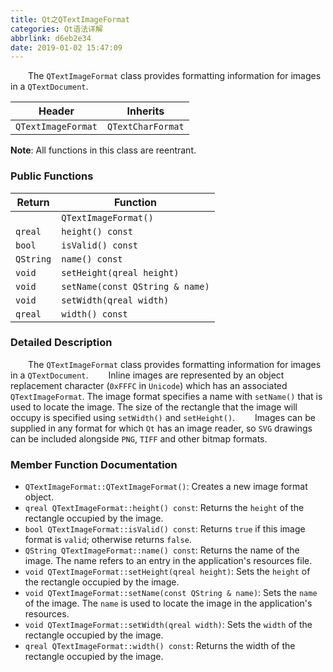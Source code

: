 ```yaml
---
title: Qt之QTextImageFormat
categories: Qt语法详解
abbrlink: d6eb2e34
date: 2019-01-02 15:47:09
---
```

&emsp;&emsp;The `QTextImageFormat` class provides formatting information for images in a `QTextDocument`.

Header             | Inherits
-------------------|-----------------
`QTextImageFormat` | `QTextCharFormat`

**Note**: All functions in this class are reentrant.

### Public Functions

Return    | Function
----------|--------
          | `QTextImageFormat()`
`qreal`   | `height() const`
`bool`    | `isValid() const`
`QString` | `name() const`
`void`    | `setHeight(qreal height)`
`void`    | `setName(const QString & name)`
`void`    | `setWidth(qreal width)`
`qreal`   | `width() const`

### Detailed Description

&emsp;&emsp;The `QTextImageFormat` class provides formatting information for images in a `QTextDocument`.
&emsp;&emsp;Inline images are represented by an object replacement character (`0xFFFC` in `Unicode`) which has an associated `QTextImageFormat`. The image format specifies a name with `setName()` that is used to locate the image. The size of the rectangle that the image will occupy is specified using `setWidth()` and `setHeight()`.
&emsp;&emsp;Images can be supplied in any format for which `Qt` has an image reader, so `SVG` drawings can be included alongside `PNG`, `TIFF` and other bitmap formats.

### Member Function Documentation

- `QTextImageFormat::QTextImageFormat()`: Creates a new image format object.
- `qreal QTextImageFormat::height() const`: Returns the `height` of the rectangle occupied by the image.
- `bool QTextImageFormat::isValid() const`: Returns `true` if this image format is `valid`; otherwise returns `false`.
- `QString QTextImageFormat::name() const`: Returns the name of the image. The name refers to an entry in the application's resources file.
- `void QTextImageFormat::setHeight(qreal height)`: Sets the `height` of the rectangle occupied by the image.
- `void QTextImageFormat::setName(const QString & name)`: Sets the `name` of the image. The `name` is used to locate the image in the application's resources.
- `void QTextImageFormat::setWidth(qreal width)`: Sets the `width` of the rectangle occupied by the image.
- `qreal QTextImageFormat::width() const`: Returns the width of the rectangle occupied by the image.